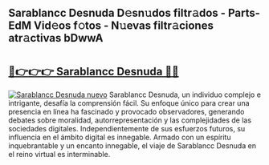## Sarablancc Desnuda D𝚎sn𝚞dos filtr𝚊dos - Parts-EdM Vid𝚎os f𝚘tos - N𝚞evas filtr𝚊ciones atr𝚊ctivas bDwwA

# <h2><a href="http://mb485o.tromn.icu/?c=Sarablancc+Desnuda">🔗👉👉👉 Sarablancc Desnuda 🔗🔗</a></h2>

[![Sarablancc Desnuda nuevo](https://i.imgur.com/pEAQMta.gif)](http://mb485o.tromn.icu/?c=Sarablancc+Desnuda)
Sarablancc Desnuda, un individuo complejo e intrigante, desafía la comprensión fácil. Su enfoque único para crear una presencia en línea ha fascinado y provocado observadores, generando debates sobre moralidad, autorrepresentación y las complejidades de las sociedades digitales. Independientemente de sus esfuerzos futuros, su influencia en el ámbito digital es innegable. Armado con un espíritu inquebrantable y un encanto innegable, el viaje de Sarablancc Desnuda en el reino virtual es interminable.
